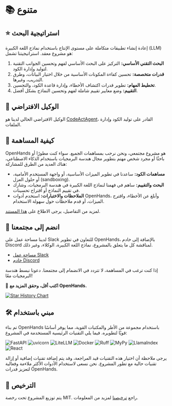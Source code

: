 

# 📚 متنوع

## ⭐️ استراتيجية البحث

إعادة إنشاء تطبيقات متكاملة على مستوى الإنتاج باستخدام نماذج اللغة الكبيرة (LLM) هو مشروع معقد. استراتيجيتنا تشمل:

1. **البحث التقني الأساسي:** التركيز على البحث الأساسي لفهم وتحسين الجوانب التقنية لتوليد وإدارة الكود.
2. **قدرات متخصصة:** تحسين كفاءة المكونات الأساسية من خلال اختيار البيانات، وطرق التدريب، وغيرها.
3. **تخطيط المهام:** تطوير قدرات اكتشاف الأخطاء، وإدارة قاعدة الكود، والتحسين.
4. **التقييم:** وضع معايير تقييم شاملة لفهم وتحسين النماذج بشكل أفضل.

## 🚧 الوكيل الافتراضي

الوكيل الافتراضي الحالي لدينا هو [CodeActAgent](agents)، القادر على توليد الكود وإدارة الملفات.

## 🤝 كيفية المساهمة

OpenHands هو مشروع مجتمعي، ونحن نرحب بمساهمات الجميع. سواء كنت مطورًا أو باحثًا أو مجرد شخص مهتم بتطوير مجال هندسة البرمجيات باستخدام الذكاء الاصطناعي، هناك العديد من الطرق للمشاركة:

- **مساهمات الكود:** ساعدنا في تطوير الميزات الأساسية، أو واجهة المستخدم الأمامية، أو حلول العزل (sandboxing).
- **البحث والتقييم:** ساهم في فهمنا لنماذج اللغة الكبيرة في هندسة البرمجيات، وشارك في تقييم النماذج أو اقتراح تحسينات.
- **الملاحظات والاختبارات:** استخدم أدوات OpenHands، وأبلغ عن الأخطاء، واقترح الميزات، أو قدم ملاحظات حول سهولة الاستخدام.

لمزيد من التفاصيل، يرجى الاطلاع على [هذا المستند](https://github.com/All-Hands-AI/OpenHands/blob/main/CONTRIBUTING.md).

## 🤖 انضم إلى مجتمعنا

لدينا مساحة عمل على Slack للتعاون في تطوير OpenHands، بالإضافة إلى خادم Discord لمناقشة كل ما يتعلق بالمشروع، نماذج اللغة الكبيرة، الوكلاء، وغير ذلك.

- [مساحة عمل Slack](https://join.slack.com/t/opendevin/shared_invite/zt-2oikve2hu-UDxHeo8nsE69y6T7yFX_BA)  
- [خادم Discord](https://discord.gg/ESHStjSjD4)  

إذا كنت ترغب في المساهمة، لا تتردد في الانضمام إلى مجتمعنا. دعونا نبسط هندسة البرمجيات معًا!

🐚 **اكتب أقل، وحقق المزيد مع OpenHands.**

[![Star History Chart](https://api.star-history.com/svg?repos=All-Hands-AI/OpenHands&type=Date)](https://star-history.com/#All-Hands-AI/OpenHands&Date)

## 🛠️ مبني باستخدام

تم بناء OpenHands باستخدام مجموعة من الأطر والمكتبات القوية، مما يوفر أساسًا قويًا لتطويره. فيما يلي التقنيات الرئيسية المستخدمة في المشروع:

![FastAPI](https://img.shields.io/badge/FastAPI-black?style=for-the-badge) ![uvicorn](https://img.shields.io/badge/uvicorn-black?style=for-the-badge) ![LiteLLM](https://img.shields.io/badge/LiteLLM-black?style=for-the-badge) ![Docker](https://img.shields.io/badge/Docker-black?style=for-the-badge) ![Ruff](https://img.shields.io/badge/Ruff-black?style=for-the-badge) ![MyPy](https://img.shields.io/badge/MyPy-black?style=for-the-badge) ![LlamaIndex](https://img.shields.io/badge/LlamaIndex-black?style=for-the-badge) ![React](https://img.shields.io/badge/React-black?style=for-the-badge)

يرجى ملاحظة أن اختيار هذه التقنيات قيد المراجعة، وقد يتم إضافة تقنيات إضافية أو إزالة تقنيات حالية مع تطور المشروع. نحن نسعى لاستخدام الأدوات الأكثر ملاءمة وفعالية لتعزيز قدرات OpenHands.

## 📜 الترخيص

يتم توزيع المشروع تحت رخصة MIT. راجع [ترخيصنا](https://github.com/All-Hands-AI/OpenHands/blob/main/LICENSE) لمزيد من المعلومات.